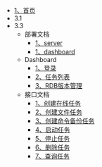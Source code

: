 * [1、首页](/)
* 3.1  
* 3.3
    * 部署文档
        * [1、server](docs)
        * [1、dashboard](docs)
    * Dashboard
        * [1、登录](docs/dashboard/login.md)
        * [2、任务列表](docs/dashboard/tasklist.md)
        * [3、RDB版本管理]()
    * 接口文档
        * [1、创建在线任务](docs/createtask.md)
        * [2、创建文件任务](docs/createfiletask.md)  
        * [3、创建命令备份任务](docs/404.md)
        * [4、启动任务](docs/starttask.md)
        * [5、停止任务](docs/stoptask.md)  
        * [6、删除任务](docs/removetask.md)
        * [7、查询任务](docs/listtask.md)


<!--- Getting started

  - [Quick start](blog/aa)
  - [Writing more pages](more-pages.md)
  - [Custom navbar](custom-navbar.md)
  - [Cover page](cover.md)

- Customization

  - [Configuration](configuration.md)
  - [Themes](themes.md)
  - [List of Plugins](plugins.md)
  - [Write a Plugin](write-a-plugin.md)
  - [Markdown configuration](markdown.md)
  - [Language highlighting](language-highlight.md)

- Guide

  - [Deploy](deploy.md)
  - [Helpers](helpers.md)
  - [Vue compatibility](vue.md)
  - [CDN](cdn.md)
  - [Offline Mode(PWA)](pwa.md)
  - [Server-Side Rendering(SSR)](ssr.md)
  - [Embed Files](embed-files.md)-->

[comment]: <> "- **Links**"

[comment]: <> "- [![code]&#40;https://icongr.am/clarity/link.svg?size=16&color=808080&#41; 京东云]&#40;https://www.jdcloud.com&#41;"

[comment]: <> "- [![code]&#40;https://icongr.am/clarity/link.svg?size=16&color=808080&#41; 申请友链]&#40;#&#41;"